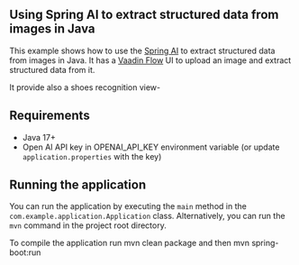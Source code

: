 ## Using Spring AI to extract structured data from images in Java

This example shows how to use the [Spring AI](https://docs.spring.io/spring-ai/reference/) to extract structured data from images in Java.
It has a [Vaadin Flow](https://vaadin.com/) UI to upload an image and extract structured data from it.

It provide also a shoes recognition view-

## Requirements

- Java 17+
- Open AI API key in OPENAI_API_KEY environment variable (or update `application.properties` with the key)

## Running the application

You can run the application by executing the `main` method in the `com.example.application.Application` class.
Alternatively, you can run the `mvn` command in the project root directory.

To compile the application run mvn clean package and then mvn spring-boot:run 
